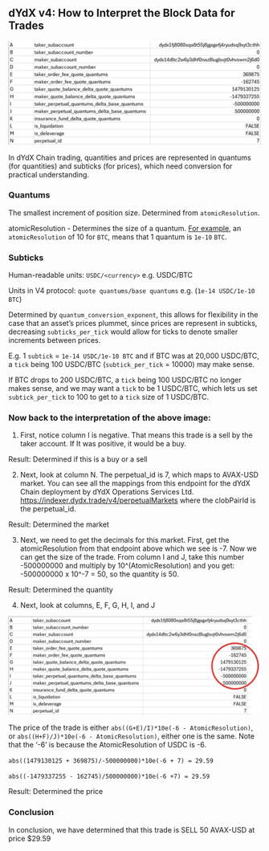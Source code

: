 ## dYdX v4: How to Interpret the Block Data for Trades

![Interpret1](https://github.com/dydxprotocol/v4-documentation/blob/Uncross-Orderbook-and-Cosmovisor-Binary/artifacts/interpret_block_data_1.png)

In dYdX Chain trading, quantities and prices are represented in quantums (for quantities) and subticks (for prices), which need conversion for practical understanding.

### Quantums

The smallest increment of position size. Determined from `atomicResolution`.

atomicResolution - Determines the size of a quantum. [For example](https://github.com/dydxprotocol/v4/blob/08069ba905753158b9f390ca52e3f9f0fb2cb3d5/config.yml#L101), an `atomicResolution` of 10 for `BTC`, means that 1 quantum is `1e-10` `BTC`.

### Subticks

Human-readable units: `USDC/<currency>` e.g. USDC/BTC

Units in V4 protocol: `quote quantums/base quantums` e.g. (`1e-14 USDC/1e-10 BTC`)

Determined by `quantum_conversion_exponent`, this allows for flexibility in the case that an asset’s prices plummet, since prices are represent in subticks, decreasing `subticks_per_tick` would allow for ticks to denote smaller increments between prices.

E.g. 1 `subtick` = `1e-14 USDC/1e-10 BTC`  and if BTC was at 20,000 USDC/BTC, a `tick` being 100 USDC/BTC (`subtick_per_tick` = 10000) may make sense.

If BTC drops to 200 USDC/BTC, a `tick` being 100 USDC/BTC no longer makes sense, and we may want a `tick` to be 1 USDC/BTC, which lets us set `subtick_per_tick` to 100 to get to a `tick` size of 1 USDC/BTC.

### Now back to the interpretation of the above image:

1. First, notice column I is negative.  That means this trade is a sell by the taker account.  If It was positive, it would be a buy.

Result: Determined if this is a buy or a sell

2. Next, look at column N.  The perpetual_id is 7, which maps to AVAX-USD market.  You can see all the mappings from this endpoint for the dYdX Chain deployment by dYdX Operations Services Ltd. https://indexer.dydx.trade/v4/perpetualMarkets where the clobPairId is the perpetual_id.

Result: Determined the market

3. Next, we need to get the decimals for this market.  First, get the atomicResolution from that endpoint above which we see is -7.  Now we can get the size of the trade.  From column I and J, take this number -500000000 and multiply by 10^(AtomicResolution) and you get: -500000000 x 10^-7 = 50, so the quantity is 50.

Result: Determined the quantity

4. Next, look at columns, E, F, G, H, I, and J

![Interpret2](https://github.com/dydxprotocol/v4-documentation/blob/Uncross-Orderbook-and-Cosmovisor-Binary/artifacts/interpret_block_data_2.png)

The price of the trade is either `abs((G+E)/I)*10e(-6 - AtomicResolution)`, or `abs((H+F)/J)*10e(-6 - AtomicResolution)`, either one is the same.  Note that the ‘-6’ is because the AtomicResolution of USDC is -6.

`abs((1479130125 + 369875)/-500000000)*10e(-6 + 7) = 29.59`

`abs((-1479337255 - 162745)/500000000)*10e(-6 +7) = 29.59`

Result: Determined the price

### Conclusion

In conclusion, we have determined that this trade is SELL 50 AVAX-USD at price $29.59
